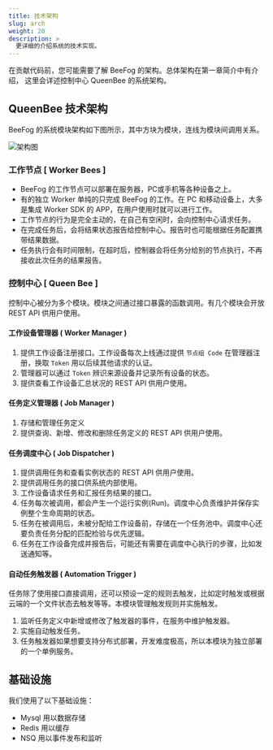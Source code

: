 ```yaml
---
title: 技术架构
slug: arch
weight: 20
description: >
  更详细的介绍系统的技术实现。
---
```


在贡献代码前，您可能需要了解 BeeFog 的架构。总体架构在第一章简介中有介绍，
这里会详述控制中心 QueenBee 的系统架构。

## QueenBee 技术架构

BeeFog 的系统模块架构如下图所示，其中方块为模块，连线为模块间调用关系。

![架构图](/images/arch-zh.png)

### 工作节点 [ Worker Bees ]

- BeeFog 的工作节点可以部署在服务器，PC或手机等各种设备之上。
- 有的独立 Worker 单纯的只完成 BeeFog 的工作。在 PC 和移动设备上，大多是集成 Worker SDK 的 APP，在用户使用时就可以进行工作。
- 工作节点的行为是完全主动的，在自己有空闲时，会向控制中心请求任务。
- 在完成任务后，会将结果状态报告给控制中心。报告时也可能根据任务配置携带结果数据。
- 任务执行会有时间限制，在超时后，控制器会将任务分给别的节点执行，不再接收此次任务的结果报告。

### 控制中心 [ Queen Bee ]

控制中心被分为多个模块。模块之间通过接口暴露的函数调用。有几个模块会开放 REST API 供用户使用。

#### 工作设备管理器 ( Worker Manager )

1. 提供工作设备注册接口。工作设备每次上线通过提供 `节点组 Code` 在管理器注册，换取 `Token` 用以后续其他请求的认证。
2. 管理器可以通过 `Token` 辨识来源设备并记录所有设备的状态。
3. 提供查看工作设备汇总状况的 REST API 供用户使用。

#### 任务定义管理器 ( Job Manager )

1. 存储和管理任务定义
2. 提供查询、新增、修改和删除任务定义的 REST API 供用户使用。

#### 任务调度中心 ( Job Dispatcher )

1. 提供调用任务和查看实例状态的 REST API 供用户使用。
2. 提供调用任务的接口供系统内部使用。
3. 工作设备请求任务和汇报任务结果的接口。
4. 任务每次被调用，都会产生一个运行实例(Run)。调度中心负责维护并保存实例整个生命周期的状态。
5. 任务在被调用后，未被分配给工作设备前，存储在一个任务池中。调度中心还要负责任务分配的匹配检验与优先逻辑。
6. 任务在工作设备完成并报告后，可能还有需要在调度中心执行的步骤，比如发送通知等。

#### 自动任务触发器 ( Automation Trigger )

任务除了使用接口直接调用，还可以预设一定的规则去触发，比如定时触发或根据云端的一个文件状态去触发等等。本模块管理触发规则并实施触发。

1. 监听任务定义中新增或修改了触发器的事件，在服务中维护触发器。
2. 实施自动触发任务。
3. 任务触发器如果想要支持分布式部署，开发难度极高，所以本模块为独立部署的一个单例服务。


## 基础设施

我们使用了以下基础设施：
- Mysql 用以数据存储
- Redis 用以缓存
- NSQ 用以事件发布和监听
